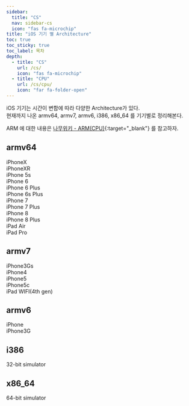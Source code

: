 ```yaml
---
sidebar:
  title: "CS"
  nav: sidebar-cs
  icon: "fas fa-microchip"
title: "iOS 기기 별 Architecture"
toc: true
toc_sticky: true
toc_label: 목차
depth: 
  - title: "CS"
    url: /cs/
    icon: "fas fa-microchip"
  - title: "CPU"
    url: /cs/cpu/
    icon: "far fa-folder-open"
---
```

iOS 기기는 시간이 변함에 따라 다양한 Architecture가 있다.  
현재까지 나온 armv64, armv7, armv6, i386, x86_64 를 기기별로 정리해본다.

ARM 에 대한 내용은 [<i class="fas fa-link"></i> 나무위키 - ARM(CPU)](https://namu.wiki/w/ARM(CPU)){:target="_blank"} 를 참고하자.

## armv64
iPhoneX  
iPhoneXR  
iPhone 5s  
iPhone 6  
iPhone 6 Plus  
iPhone 6s Plus  
iPhone 7  
iPhone 7 Plus  
iPhone 8  
iPhone 8 Plus  
iPad Air  
iPad Pro

## armv7
iPhone3Gs  
iPhone4  
iPhone5  
iPhone5c  
iPad WIFI(4th gen)

## armv6
iPhone  
iPhone3G

## i386
32-bit simulator

## x86_64
64-bit simulator
